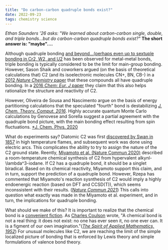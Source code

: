 ```yaml
---
title: "Do carbon-carbon quadruple bonds exist?"
date: 2022-09-23
tags: chemistry science
---
```

*Ethan Saunders '26 asks: "We learned about carbon-carbon single, double, and triple bonds...but do carbon-carbon quadruple bonds exist?"* __The short answer is: "maybe"....__

Although quadruple bonding [and beyond...(perhaps even up to sextuple bonding in Cr2, W2, and U2](https://doi.org/10.1126/science.1116789]) has been observed for metal-metal bonds, triple bonding is typically considered to be the limit for main-group bonding.  However, Sason Shaik and coworkers argued (on the basis of theoretical calculations that) C2 (and its isoelectronic molecules CN+, BN, CB-) in a [2012 *Nature Chemistry* paper](https://doi.org/10.1038/nchem.1263) that these compounds all have quadruple bonding.  In a [2016 *Chem: Eur. J* paper](https://doi.org/10.1002/chem.201600011) they claim that this also helps rationalize the structure and reactivity of C2. 

However, Oliveira de Sousa and Nascimento argue on the basis of energy partitioning calculations that the speculated "fourth" bond is destabilizing [*J. Chem. Theory. Comput. 2016*](https://doi.org/10.1021/acs.jctc.6b00055).  Highly accurate quantum Monte Carlo calculations by Genovese and Sorella suggest a partial agreement with the quadruple bond picture, with the main bonding effect resulting from spin fluctuations. [*J. Chem. Phys. 2020](https://doi.org/10.1063/5.0023067)

What do experiments say?  Diatomic C2 was first [discovered by Swan in 1857](https://www.cambridge.org/core/journals/earth-and-environmental-science-transactions-of-royal-society-of-edinburgh/article/abs/xxixon-the-prismatic-spectra-of-the-flames-of-compounds-of-carbon-and-hydrogen/10408BB648F0919B1D0ECF0CA4AE0527) in high temperature flames, and subsequent work was done using electric arcs.  This complicates the ability to try to assign the nature of the C2 ground state.  Reently, [Miyamoto et al. (Nature Commun 2020)](https://www.nature.com/articles/s41467-020-16025-x) described a room-temperature chemical synthesis of C2 from hypervalent alkynl-\lambda^3-iodane. If C2 has a quadruple bond, it should be a singlet biradical.  Based on its chemical reactivity, Miyamoto support this claim, and in turn, support the prediction of a quadruple bond.  However, Rzepa  has commented that Miyamoto's reaction sysnthesis of C2 would imply a highly endoenergic reaction (based on DFT and CCSD(T)), which seems inconssistent with their results. ([*Nature Commun 2021*](https://doi.org/10.1038/s41467-021-21433-8))  This calls into question what exactly was made in the Miyamoto et al. experiment, and in turn, the implications for quadruple bonding.

What should we make of this?  It is important to realize that the chemical bond is a [convenient fiction](https://doi.org/10.1038/469026a).  As [Charles Coulson](https://en.wikipedia.org/wiki/Charles_Coulson) wrote, "A chemical bond is not a real thing: it does not exist: no one has ever seen it, no one ever can. It is a figment of our own imagination."([*The Spirit of Applied Mathematics, 1952*](https://philpapers.org/rec/COUTSO-6))  For unusual molecules like C2, we are reaching the limit of the simple localized picture of bonding that is enforced by Lewis theory and simple formulations of valence bond theory.  